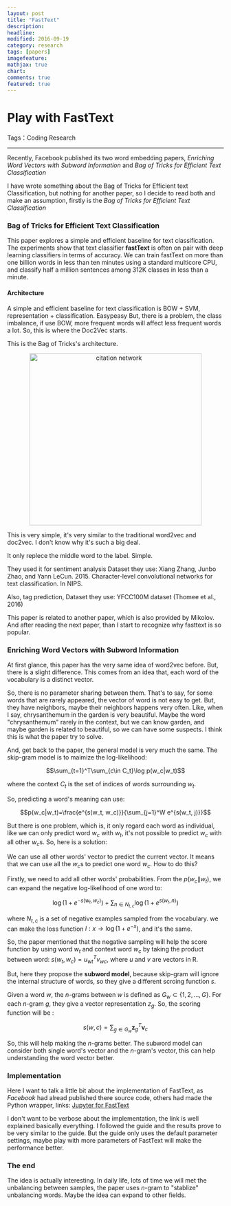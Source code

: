 ```yaml
---
layout: post
title: "FastText"
description: 
headline: 
modified: 2016-09-19
category: research
tags: [papers]
imagefeature: 
mathjax: true
chart: 
comments: true
featured: true
---
```



# Play with FastText

Tags：Coding Research

---

Recently, Facebook published its two word embedding papers, *Enriching Word Vectors with Subword Information* and *Bag of Tricks for Efficient Text Classification*

I have wrote something about the Bag of Tricks for Efficient text Classification, but nothing for another paper, so I decide to read both and make an assumption, firstly is the *Bag of Tricks for Efficient Text Classification*

### Bag of Tricks for Efficient Text Classification

This paper explores a simple and efficient baseline for text classification. The experiments show that text classifier **fastText** is often on pair with deep learning classifiers in terms of accuracy. We can train fastText on more than one billion words in less than ten minutes using a standard multicore CPU, and classify half a million sentences among 312K classes in less than a minute.

#### Architecture

A simple and efficient baseline for text classification is BOW + SVM, representation  + classification. Easypeasy
But, there is a problem, the class imbalance, if use BOW, more frequent words will affect less frequent words a lot. So, this is where the Doc2Vec starts. 

This is the Bag of Tricks's architecture. 

<center><img src="http://115.159.189.52/files/201609/BOT.png" width="400" alt="citation network"/>
</center>

This is very simple, it's very similar to the traditional word2vec and doc2vec. I don't know why it's such a big deal. 

It only replece the middle word to the label. Simple. 

They used it for sentiment analysis
Dataset they use: 
Xiang Zhang, Junbo Zhao, and Yann
LeCun. 2015. Character-level convolutional networks
for text classification. In NIPS.

Also, tag prediction, 
Dataset they use: 
YFCC100M dataset (Thomee et al., 2016)

This paper is related to another paper, which is also provided by Mikolov. And after reading the next paper, than I start to recognize why fasttext is so popular. 

### Enriching Word Vectors with Subword Information

At first glance, this paper has the very same idea of word2vec before. But, there is a slight difference. This comes from an idea that, each word of the vocabulary is a distinct vector. 

So, there is no parameter sharing between them. That's to say, for some words that are rarely appeared, the vector of word is not easy to get. But, they have neighbors, maybe their neighbors happens very often. Like, when I say, chrysanthemum in the garden is very beautiful. Maybe the word "chrysanthemum" rarely in the context, but we can know garden, and maybe garden is related to beautiful, so we can have some suspects. I think this is what the paper try to solve. 

And, get back to the paper, the general model is very much the same. 
The skip-gram model is to maimize the log-likelihood:

$$\sum_{t=1}^T\sum_{c\in C_t}\log p(w_c|w_t)$$

where the context $C_t$ is the set of indices of words surrounding $w_t$.

So, predicting a word's meaning can use: 

$$p(w_c|w_t)=\frac{e^{s(w_t, w_c)}}{\sum_{j=1}^W e^{s(w_t, j)}}$$

But there is one problem, which is, it only regard each word as individual, like we can only predict word $w_c$ with $w_t$, it's not possible to predict $w_c$ with all other $w_c$s. So, here is a solution:

We can use all other words' vector to predict the current vector. It means that we can use all the $w_c$s to predict one word $w_c$. How to do this?

Firstly, we need to add all other words' probabilities. From the $p(w_c\|w_t)$, we can expand the negative log-likelihood of one word to:

$$\log(1 + e^{-s(w_t, w_c)}) + \sum_{n\in N_{t,c}} \log(1 + e^{s(w_t, n)})$$

where $N_{t,c}$ is a set of negative examples sampled from the vocabulary. we can make the loss function $l: x \to \log(1 + e^{-x})$, and it's the same. 

So, the paper mentioned that the negative sampling will help the score function by using word $w_t$ and context word $w_c$ by taking the product between word: $s(w_t, w_c) = u_{wt}^T v_{wc}$, where $u$ and $v$ are vectors in R. 

But, here they propose the **subword model**, because skip-gram will ignore the internal structure of words, so they give a different scroing function $s$. 

Given a word $w$, the $n$-grams between $w$ is defined as $G_w \subset \{1, 2, ..., G\}$. For each $n$-gram $g$, they give a vector representation $z_g$. So, the scoring function will be :

$$s(w, c) = \sum_{g \in G_w} \textbf{z}_g^T \textbf{v}_c$$

So, this will help making the $n$-grams better. The subword model can consider both single word's vector and the $n$-gram's vector, this can help understanding the word vector better. 

### Implementation
Here I want to talk a little bit about the implementation of FastText, as *Facebook* had alread published there source code, others had made the Python wrapper, links: 
[Jupyter for FastText][1]

I don't want to be verbose about the implementation, the link is well explained basically everything. I followed the guide and the results prove to be very similar to the guide. But the guide only uses the default parameter settings, maybe play with more parameters of FastText will make the performance better. 

### The end

The idea is actually interesting. In daily life, lots of time we will met the unbalancing between samples, the paper uses $n$-gram to "stablize" unbalancing words. Maybe the idea can expand to other fields. 


  [1]: http://nbviewer.jupyter.org/github/jayantj/gensim/blob/683720515165a332baed8a2a46b6711cefd2d739/docs/notebooks/Word2Vec_FastText_Comparison.ipynb